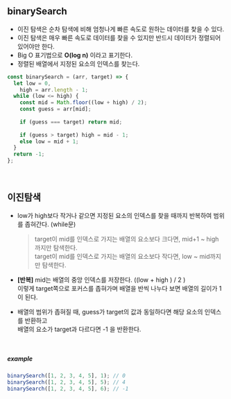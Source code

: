 ## binarySearch

- 이진 탐색은 순차 탐색에 비해 엄청나게 빠른 속도로 원하는 데이터를 찾을 수 있다.  
 - 이진 탐색은 매우 빠른 속도로 데이터를 찾을 수 있지만 반드시 데이터가 정렬되어 있어야만 한다.
 - Big O 표기법으로 **O(log n)** 이라고 표기한다.
 - 정렬된 배열에서 지정된 요소의 인덱스를 찾는다.

```javascript
const binarySearch = (arr, target) => {
  let low = 0,
    high = arr.length - 1;
  while (low <= high) {
    const mid = Math.floor((low + high) / 2);
    const guess = arr[mid];
    
    if (guess === target) return mid;
    
    if (guess > target) high = mid - 1;
    else low = mid + 1;
  }
  return -1;
};
```

<br>

## 이진탐색 
- low가 high보다 작거나 같으면  지정된 요소의 인덱스를 찾을 때까지 반복하여 범위를 좁혀간다. (while문)
  >  target이 mid를 인덱스로 가지는 배열의 요소보다 크다면, mid+1 ~ high 까지만 탐색한다.  
  > target이 mid를 인덱스로 가지는 배열의 요소보다 작다면, low ~ mid까지만 탐색한다.

- **[반복]** mid는 배열의 중앙 인덱스를 저장한다. ((low + high ) / 2 )  
     이렇게 target쪽으로 포커스를 좁혀가며 배열을 반씩 나누다 보면 배열의 길이가 1이 된다.
- 배열의 범위가 좁혀질 때, guess가 target의 값과 동일하다면 해당 요소의 인덱스를 반환하고  
배열의 요소가 target과 다르다면 -1 을 반환한다.

<br>

##### example
```javascript
binarySearch([1, 2, 3, 4, 5], 1); // 0
binarySearch([1, 2, 3, 4, 5], 5); // 4
binarySearch([1, 2, 3, 4, 5], 6); // -1
```
